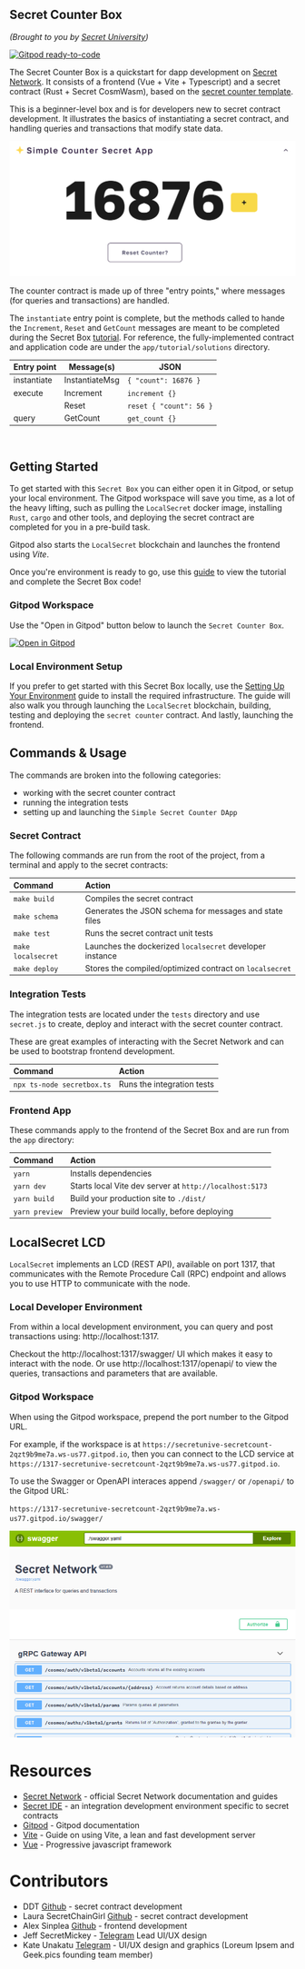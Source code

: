 ## Secret Counter Box

_(Brought to you by [Secret University](https://scrt.university))_

[![Gitpod ready-to-code](https://img.shields.io/badge/Gitpod-ready--to--code-blue?logo=gitpod)](https://gitpod.io/#https://github.com/secretuniversity/secret-counter-vuejs-box)

The Secret Counter Box is a quickstart for dapp development on [Secret Network](https://scrt.network). It consists of a frontend (Vue + Vite + Typescript) and a secret contract (Rust + Secret CosmWasm), based on the [secret counter template](https://github.com/secretuniversity/secret-template-cw1).

This is a beginner-level box and is for developers new to secret contract development. It illustrates the basics of instantiating a secret contract, and handling queries and transactions that modify state data.

![](docs/secret-counter-app.png)

The counter contract is made up of three "entry points," where messages (for queries and transactions) are handled.

The `instantiate` entry point is complete, but the methods called to hande the `Increment`, `Reset` and `GetCount`
messages are meant to be completed during the Secret Box [tutorial](app/tutorial/guide.md). For reference, the
fully-implemented contract and application code are under the `app/tutorial/solutions` directory.

| Entry point  | Message(s)     | JSON                               |
|--------------|----------------|------------------------------------|
| instantiate  | InstantiateMsg | `{ "count": 16876 }`               |
| execute      | Increment      | `increment {}`                     |
|              | Reset          | `reset { "count": 56 }`            |
| query        | GetCount       | `get_count {}`                     |

<br/>

## Getting Started

To get started with this `Secret Box` you can either open it in Gitpod, or setup your local environment. The Gitpod workspace will save you time, as a lot of the heavy lifting, such as pulling the `LocalSecret` docker image, installing `Rust`, `cargo` and other tools, and deploying the secret contract are completed for you in a pre-build task. 

Gitpod also starts the `LocalSecret` blockchain and launches the frontend using _Vite_.

Once you're environment is ready to go, use this [guide](/app/tutorial/guide.md) to view the tutorial and complete the Secret Box code!

### Gitpod Workspace

Use the "Open in Gitpod" button below to launch the `Secret Counter Box`.


[![Open in Gitpod](https://gitpod.io/button/open-in-gitpod.svg)](https://gitpod.io/#https://github.com/secretuniversity/secret-counter-vuejs-box)


### Local Environment Setup

If you prefer to get started with this Secret Box locally, use the [Setting Up Your Environment](/docs/setting-up-your-environment.md) guide to install the required infrastructure. The guide will also walk you through launching the `LocalSecret` blockchain, building, testing and deploying the `secret counter` contract. And lastly, launching the frontend.

## Commands & Usage

The commands are broken into the following categories:

- working with the secret counter contract
- running the integration tests
- setting up and launching the `Simple Secret Counter DApp`

### Secret Contract

The following commands are run from the root of the project, from a terminal and apply to the secret contracts:

| Command                | Action                                                    |
|:---------------------  |:--------------------------------------------------------  |
| `make build`           | Compiles the secret contract                              |
| `make schema`          | Generates the JSON schema for messages and state files    |
| `make test`            | Runs the secret contract unit tests                       |
| `make localsecret`     | Launches the dockerized `localsecret` developer instance  |
| `make deploy`          | Stores the compiled/optimized contract on `localsecret`   |

### Integration Tests

The integration tests are located under the `tests` directory and use `secret.js` to create, deploy and 
interact with the secret counter contract. 

These are great examples of interacting with the Secret Network and can be used to bootstrap frontend development.

| Command                       | Action                                                    |
|:----------------------------  |:--------------------------------------------------------  |
| `npx ts-node secretbox.ts`    | Runs the integration tests                                |


### Frontend App

These commands apply to the frontend of the Secret Box and are run from the `app` directory:


| Command        | Action                                                   |
|:-------------- |:-------------------------------------------------------- |
| `yarn`         | Installs dependencies                                    |
| `yarn dev`     | Starts local Vite dev server at `http://localhost:5173`  |
| `yarn build`   | Build your production site to `./dist/`                  |
| `yarn preview` | Preview your build locally, before deploying             |

## LocalSecret LCD

`LocalSecret` implements an LCD (REST API), available on port 1317, that communicates with the Remote 
Procedure Call (RPC) endpoint and allows you to use HTTP to communicate with the node.

### Local Developer Environment

From within a local development environment, you can query and post transactions using: http://localhost:1317.

Checkout the http://localhost:1317/swagger/ UI which makes it easy to interact with the node. Or use 
http://localhost:1317/openapi/ to view the queries, transactions and parameters that are available.
 
### Gitpod Workspace

When using the Gitpod workspace, prepend the port number to the Gitpod URL. 

For example, if the workspace is at
`https://secretunive-secretcount-2qzt9b9me7a.ws-us77.gitpod.io`, then you can connect to the LCD service at
`https://1317-secretunive-secretcount-2qzt9b9me7a.ws-us77.gitpod.io`.

To use the Swagger or OpenAPI interaces append `/swagger/` or `/openapi/` to the Gitpod URL:

`https://1317-secretunive-secretcount-2qzt9b9me7a.ws-us77.gitpod.io/swagger/`

![](docs/swagger-interface.png)

# Resources
- [Secret Network](https://docs.scrt.network) - official Secret Network documentation and guides
- [Secret IDE](https://www.digiline.io/) - an integration development environment specific to secret contracts
- [Gitpod](https://www.gitpod.io/docs) - Gitpod documentation
- [Vite](https://vitejs.dev/guide) - Guide on using Vite, a lean and fast development server
- [Vue](https://vuejs.org) - Progressive javascript framework

# Contributors
- DDT [Github](https://github.com/DDT5) - secret contract development
- Laura SecretChainGirl [Github](https://github.com/secetchaingirl) - secret contract development
- Alex Sinplea [Github](https://github.com/sinplea) - frontend development
- Jeff SecretMickey - [Telegram](https://t.me/secretMickey) Lead UI/UX design
- Kate Unakatu [Telegram](https://t.me/unakatu) - UI/UX design and graphics (Loreum Ipsem and Geek.pics founding team member)
